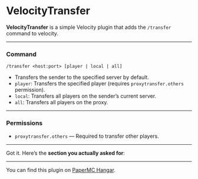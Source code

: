 # VelocityTransfer

**VelocityTransfer** is a simple Velocity plugin that adds the `/transfer` command to velocity.

---
### Command

```
/transfer <host:port> [player | local | all]
```

* Transfers the sender to the specified server by default.
* `player`: Transfers the specified player (requires `proxytransfer.others` permission).
* `local`: Transfers all players on the sender’s current server.
* `all`: Transfers all players on the proxy.

---
### Permissions

* `proxytransfer.others` — Required to transfer other players.

---

Got it. Here’s the **section you actually asked for**:

---

You can find this plugin on [PaperMC Hangar](https://hangar.papermc.io/protoxon/VelocityTransfer).
